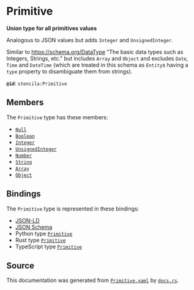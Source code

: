 # Primitive

**Union type for all primitives values**

Analogous to JSON values but adds `Integer` and `UnsignedInteger`.

Similar to https://schema.org/DataType "The basic data types such as Integers, Strings, etc."
but includes `Array` and `Object` and excludes `Date`, `Time` and `DateTime` (which are
treated in this schema as `Entity`s having a `type` property to disambiguate them from strings).


**`@id`**: `stencila:Primitive`

## Members

The `Primitive` type has these members:

- [`Null`](https://github.com/stencila/stencila/blob/main/docs/reference/schema/data/null.md)
- [`Boolean`](https://github.com/stencila/stencila/blob/main/docs/reference/schema/data/boolean.md)
- [`Integer`](https://github.com/stencila/stencila/blob/main/docs/reference/schema/data/integer.md)
- [`UnsignedInteger`](https://github.com/stencila/stencila/blob/main/docs/reference/schema/data/unsigned-integer.md)
- [`Number`](https://github.com/stencila/stencila/blob/main/docs/reference/schema/data/number.md)
- [`String`](https://github.com/stencila/stencila/blob/main/docs/reference/schema/data/string.md)
- [`Array`](https://github.com/stencila/stencila/blob/main/docs/reference/schema/data/array.md)
- [`Object`](https://github.com/stencila/stencila/blob/main/docs/reference/schema/data/object.md)

## Bindings

The `Primitive` type is represented in these bindings:

- [JSON-LD](https://stencila.dev/Primitive.jsonld)
- [JSON Schema](https://stencila.dev/Primitive.schema.json)
- Python type [`Primitive`](https://github.com/stencila/stencila/blob/main/python/stencila/types/primitive.py)
- Rust type [`Primitive`](https://github.com/stencila/stencila/blob/main/rust/schema/src/types/primitive.rs)
- TypeScript type [`Primitive`](https://github.com/stencila/stencila/blob/main/typescript/src/types/Primitive.ts)

## Source

This documentation was generated from [`Primitive.yaml`](https://github.com/stencila/stencila/blob/main/schema/Primitive.yaml) by [`docs.rs`](https://github.com/stencila/stencila/blob/main/rust/schema-gen/src/docs.rs).